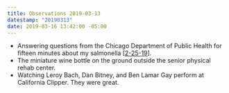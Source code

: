 ```yaml
---
title: Observations 2019-03-13
datestamp: "20190313"
date: 2019-03-16 13:42:00 -05:00
---
```


- Answering questions from the Chicago Department of Public Health for fifteen minutes about my salmonella [[2-25-19](https://spencertweedy.com/observations/022519.html)].
- The miniature wine bottle on the ground outside the senior physical rehab center.
- Watching Leroy Bach, Dan Bitney, and Ben Lamar Gay perform at California Clipper. They were great.
